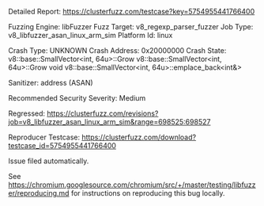 Detailed Report: https://clusterfuzz.com/testcase?key=5754955441766400

Fuzzing Engine: libFuzzer
Fuzz Target: v8_regexp_parser_fuzzer
Job Type: v8_libfuzzer_asan_linux_arm_sim
Platform Id: linux

Crash Type: UNKNOWN
Crash Address: 0x20000000
Crash State:
  v8::base::SmallVector<int, 64u>::Grow
  v8::base::SmallVector<int, 64u>::Grow
  void v8::base::SmallVector<int, 64u>::emplace_back<int&>
  
Sanitizer: address (ASAN)

Recommended Security Severity: Medium

Regressed: https://clusterfuzz.com/revisions?job=v8_libfuzzer_asan_linux_arm_sim&range=698525:698527

Reproducer Testcase: https://clusterfuzz.com/download?testcase_id=5754955441766400

Issue filed automatically.

See https://chromium.googlesource.com/chromium/src/+/master/testing/libfuzzer/reproducing.md for instructions on reproducing this bug locally.